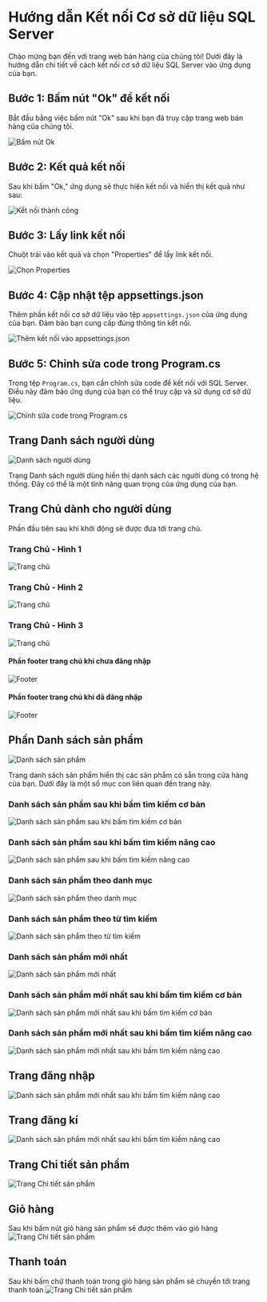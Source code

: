 # Hướng dẫn Kết nối Cơ sở dữ liệu SQL Server

Chào mừng bạn đến với trang web bán hàng của chúng tôi! Dưới đây là hướng dẫn chi tiết về cách kết nối cơ sở dữ liệu SQL Server vào ứng dụng của bạn.

## Bước 1: Bấm nút "Ok" để kết nối

Bắt đầu bằng việc bấm nút "Ok" sau khi bạn đã truy cập trang web bán hàng của chúng tôi.

![Bấm nút Ok](./High_Webbanquanao/wwwroot/Asset/img/z4667818641767_3c853dd6fc2b7bb4f9955213582f890c.jpg)

## Bước 2: Kết quả kết nối

Sau khi bấm "Ok," ứng dụng sẽ thực hiện kết nối và hiển thị kết quả như sau:

![Kết nối thành công](./High_Webbanquanao/wwwroot/Asset/img/z4667960191440_da18ed8b15d3f8d4aee740e9088e0da7.jpg)

## Bước 3: Lấy link kết nối

Chuột trái vào kết quả và chọn "Properties" để lấy link kết nối.

![Chọn Properties](./High_Webbanquanao/wwwroot/Asset/img/z4667959045597_b89034645d35d5a353a2764419c083de.jpg)

## Bước 4: Cập nhật tệp appsettings.json

Thêm phần kết nối cơ sở dữ liệu vào tệp `appsettings.json` của ứng dụng của bạn. Đảm bảo bạn cung cấp đúng thông tin kết nối.

![Thêm kết nối vào appsettings.json](./High_Webbanquanao/wwwroot/Asset/img/z4667954802048_8496b299abc841666abe9bc6d0af3dd7.jpg)

## Bước 5: Chỉnh sửa code trong Program.cs

Trong tệp `Program.cs`, bạn cần chỉnh sửa code để kết nối với SQL Server. Điều này đảm bảo ứng dụng của bạn có thể truy cập và sử dụng cơ sở dữ liệu.

![Chỉnh sửa code trong Program.cs](./High_Webbanquanao/wwwroot/Asset/img/z4667976732120_ac0ac15a3579ac09879d00213694859d.jpg)

## Trang Danh sách người dùng

![Danh sách người dùng](./High_Webbanquanao/wwwroot/Asset/img/z4667845133468_4949f5db8edeb5163ea05840ec79c921.jpg)

Trang Danh sách người dùng hiển thị danh sách các người dùng có trong hệ thống. Đây có thể là một tính năng quan trọng của ứng dụng của bạn.

## Trang Chủ dành cho người dùng

Phần đầu tiên sau khi khởi động sẽ được đưa tới trang chủ.

### Trang Chủ - Hình 1

![Trang chủ](./High_Webbanquanao/wwwroot/Asset/img/z4667824359008_f65361bb188ff00e216b5a77743277ad.jpg)

### Trang Chủ - Hình 2

![Trang chủ](./High_Webbanquanao/wwwroot/Asset/img/z4667825253412_28f86201cc8469ccc86024221aad246c.jpg)

### Trang Chủ - Hình 3

![Trang chủ](./High_Webbanquanao/wwwroot/Asset/img/z4667826666579_30fc68bac9ada6f1bc7999e2b2e7d8ff.jpg)

#### Phần footer trang chủ khi chưa đăng nhập 

![Footer](./High_Webbanquanao/wwwroot/Asset/img/z4667827583985_1a5371376b36b9995163a2089146bb00.jpg)

#### Phần footer trang chủ khi đã đăng nhập 

![Footer](./High_Webbanquanao/wwwroot/Asset/img/z4667828548834_e093df0203216f2ec2d763bdf1f0220f.jpg)
## Phần Danh sách sản phẩm

![Danh sách sản phẩm](./High_Webbanquanao/wwwroot/Asset/img/z4667836026687_f3c6f2fd65c7f6fe92f06da0f3ee47a6.jpg)

Trang danh sách sản phẩm hiển thị các sản phẩm có sẵn trong cửa hàng của bạn. Dưới đây là một số mục con liên quan đến trang này.

### Danh sách sản phẩm sau khi bấm tìm kiếm cơ bản

![Danh sách sản phẩm sau khi bấm tìm kiếm cơ bản](./High_Webbanquanao/wwwroot/Asset/img/z4667837076216_6c072b76d3612881eba65dd205c0f0c8.jpg)

### Danh sách sản phẩm sau khi bấm tìm kiếm nâng cao

![Danh sách sản phẩm sau khi bấm tìm kiếm nâng cao](./High_Webbanquanao/wwwroot/Asset/img/z4667839829619_698157305728dd078158609922946873.jpg)

### Danh sách sản phẩm theo danh mục

![Danh sách sản phẩm theo danh mục](./High_Webbanquanao/wwwroot/Asset/img/z4667832976082_c1fe6da08895967dad6e41000c5e5e50.jpg)

### Danh sách sản phẩm theo từ tìm kiếm

![Danh sách sản phẩm theo từ tìm kiếm](./High_Webbanquanao/wwwroot/Asset/img/z4667834347837_703c144c456ae0ad87031d7e12b145e9.jpg)

### Danh sách sản phẩm mới nhất

![Danh sách sản phẩm mới nhất](./High_Webbanquanao/wwwroot/Asset/img/z4668045000305_8d2e9cbef4e8c0ba02f94b65c2ee8e3d.jpg)

### Danh sách sản phẩm mới nhất sau khi bấm tìm kiếm cơ bản

![Danh sách sản phẩm mới nhất sau khi bấm tìm kiếm cơ bản](./High_Webbanquanao/wwwroot/Asset/img/z4667837076216_6c072b76d3612881eba65dd205c0f0c8.jpg)

### Danh sách sản phẩm mới nhất sau khi bấm tìm kiếm nâng cao

![Danh sách sản phẩm mới nhất sau khi bấm tìm kiếm nâng cao](./High_Webbanquanao/wwwroot/Asset/img/z4667839829619_698157305728dd078158609922946873.jpg)


## Trang đăng nhập 
![Danh sách sản phẩm mới nhất sau khi bấm tìm kiếm nâng cao](./High_Webbanquanao/wwwroot/Asset/img/z4668074276980_e22e312c70522f5bac3b50083b21817b.jpg)
## Trang đăng kí
![Danh sách sản phẩm mới nhất sau khi bấm tìm kiếm nâng cao](./High_Webbanquanao/wwwroot/Asset/img/z4668085813196_b99c6b490549afb5ac073123fcf662c8.jpg)

## Trang Chi tiết sản phẩm
![Trang Chi tiết sản phẩm](./High_Webbanquanao/wwwroot/Asset/img/z4668045734969_af2d1d802c88b0e2638e4b3754bebcb8.jpg)
## Giỏ hàng
Sau khi bấm nút giỏ hàng sản phẩm sẽ được thêm vào giỏ hàng
![Trang Chi tiết sản phẩm](./High_Webbanquanao/wwwroot/Asset/img/z4668059932079_e2e0545e809c13fc20b4371eee1c5c16.jpg)
## Thanh toán
Sau khi bấm chữ thanh toán trong giỏ hàng sản phẩm sẽ chuyển tới trang thanh toán
![Trang Chi tiết sản phẩm](./High_Webbanquanao/wwwroot/Asset/img/z4668060929624_39c86f42fd77476732c2492c42d33a4e.jpg)
